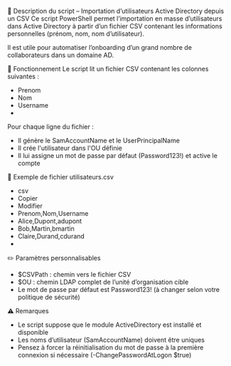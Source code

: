 📌 Description du script – Importation d’utilisateurs Active Directory depuis un CSV
Ce script PowerShell permet l’importation en masse d’utilisateurs dans Active Directory à partir d’un fichier CSV contenant les informations personnelles (prénom, nom, nom d’utilisateur).

Il est utile pour automatiser l’onboarding d’un grand nombre de collaborateurs dans un domaine AD.

🔧 Fonctionnement
Le script lit un fichier CSV contenant les colonnes suivantes :
- Prenom
- Nom
- Username
- 
Pour chaque ligne du fichier :
- Il génère le SamAccountName et le UserPrincipalName
- Il crée l'utilisateur dans l'OU définie
- Il lui assigne un mot de passe par défaut (Password123!) et active le compte

📄 Exemple de fichier utilisateurs.csv
- csv
- Copier
- Modifier
- Prenom,Nom,Username
- Alice,Dupont,adupont
- Bob,Martin,bmartin
- Claire,Durand,cdurand
- 
✏️ Paramètres personnalisables
- $CSVPath : chemin vers le fichier CSV
- $OU : chemin LDAP complet de l’unité d’organisation cible
- Le mot de passe par défaut est Password123! (à changer selon votre politique de sécurité)

⚠️ Remarques
- Le script suppose que le module ActiveDirectory est installé et disponible
- Les noms d’utilisateur (SamAccountName) doivent être uniques
- Pensez à forcer la réinitialisation du mot de passe à la première connexion si nécessaire (-ChangePasswordAtLogon $true)
